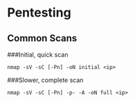# Pentesting

## Common Scans

###Initial, quick scan

`nmap -sV -sC [-Pn] -oN initial <ip>`

###Slower, complete scan

`nmap -sV -sC [-Pn] -p- -A -oN full <ip>`
